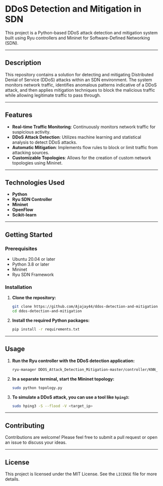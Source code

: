 

# DDoS Detection and Mitigation in SDN

This project is a Python-based DDoS attack detection and mitigation system built using Ryu controllers and Mininet for Software-Defined Networking (SDN).

-----

## Description

This repository contains a solution for detecting and mitigating Distributed Denial of Service (DDoS) attacks within an SDN environment. The system monitors network traffic, identifies anomalous patterns indicative of a DDoS attack, and then applies mitigation techniques to block the malicious traffic while allowing legitimate traffic to pass through.

-----

## Features

  * **Real-time Traffic Monitoring**: Continuously monitors network traffic for suspicious activity.
  * **DDoS Attack Detection**: Utilizes machine learning and statistical analysis to detect DDoS attacks.
  * **Automatic Mitigation**: Implements flow rules to block or limit traffic from attacking sources.
  * **Customizable Topologies**: Allows for the creation of custom network topologies using Mininet.

-----

## Technologies Used

  * **Python**
  * **Ryu SDN Controller**
  * **Mininet**
  * **OpenFlow**
  * **Scikit-learn**

-----

## Getting Started

### Prerequisites

  * Ubuntu 20.04 or later
  * Python 3.8 or later
  * Mininet
  * Ryu SDN Framework

### Installation

1.  **Clone the repository:**
    ```bash
    git clone https://github.com/Ajajay44/ddos-detection-and-mitigation.git
    cd ddos-detection-and-mitigation
    ```
2.  **Install the required Python packages:**
    ```bash
    pip install -r requirements.txt
    ```

-----

## Usage

1.  **Run the Ryu controller with the DDoS detection application:**
    ```bash
    ryu-manager DDOS_Attack_Detection_Mitigation-master/controller/KNN_controller.py
    ```
2.  **In a separate terminal, start the Mininet topology:**
    ```bash
    sudo python topology.py
    ```
3.  **To simulate a DDoS attack, you can use a tool like `hping3`:**
    ```bash
    sudo hping3 -S --flood -V <target_ip>
    ```

-----

## Contributing

Contributions are welcome\! Please feel free to submit a pull request or open an issue to discuss your ideas.

-----

## License

This project is licensed under the MIT License. See the `LICENSE` file for more details.
